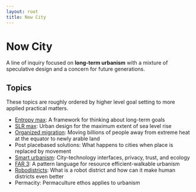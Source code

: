```yaml
---
layout: root
title: Now City
---
```


# Now City

A line of inquiry focused on **long-term urbanism** with a mixture of speculative design and a concern for future generations.

## Topics
These topics are roughly ordered by higher level goal setting to more applied practical matters.
- [Entropy max](Entropy%20max): A framework for thinking about long-term goals
- [SLR max](SLR%20max): Urban design for the maximum extent of sea level rise
- [Organized migration](Organized%20migration): Moving billions of people away from extreme heat at the equator to newly arable land
- Post placebased solutions: What happens to cities when place is replaced by movement
- [Smart urbanism](Smart%20urbanism): City-technology interfaces, privacy, trust, and ecology
- [FAR 3](FAR%203): A pattern language for resource efficient-walkable urbanism
- [Robodistricts](Robodistricts): What is a robot district and how can it make human districts even better
- Permacity: Permaculture ethos applies to urbanism
